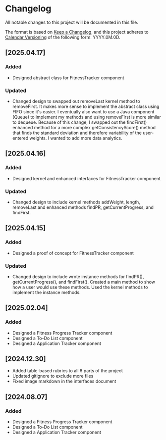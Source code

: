 # Changelog

All notable changes to this project will be documented in this file.

The format is based on [Keep a Changelog](https://keepachangelog.com/en/1.1.0/),
and this project adheres to [Calendar Versioning](https://calver.org/) of
the following form: YYYY.0M.0D.
## [2025.04.17]

### Added

- Designed abstract class for FitnessTracker component

### Updated

- Changed design to swapped out removeLast kernel method to removeFirst. It makes more sense to implement the abstract class using FIFO since it's easier. I eventually also want to use a Java component (Queue) to implement my methods and using removeFirst is more similar to dequeue. Because of this change, I swapped out the findFirst() enhanced method for a more complex getConsistencyScore() method that finds the standard deviation and therefore variability of the user-entered weights. I wanted to add more data analytics.

## [2025.04.16]

### Added

- Designed kernel and enhanced interfaces for FitnessTracker component

### Updated

- Changed design to include kernel methods addWeight, length, removeLast and enhanced methods findPR, getCurrentProgress, and findFirst.

## [2025.04.15]

### Added

- Designed a proof of concept for FitnessTracker component

### Updated

- Changed design to include wrote instance methods for findPR(), getCurrentProgress(), and findFirst(). Created a main method to show how a user would use these methods. Used the kernel methods to implement the instance methods.

## [2025.02.04]

### Added

- Designed a Fitness Progress Tracker component
- Designed a To-Do List component
- Designed a Application Tracker component

## [2024.12.30]

- Added table-based rubrics to all 6 parts of the project
- Updated gitignore to exclude more files
- Fixed image markdown in the interfaces document

## [2024.08.07]

### Added

- Designed a Fitness Progress Tracker component
- Designed a To-Do List component
- Designed a Application Tracker component